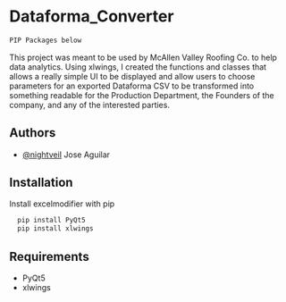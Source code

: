 # Dataforma_Converter
```bash
PIP Packages below
```
This project was meant to be used by McAllen Valley Roofing Co. to help data analytics.
Using xlwings, I created the functions and classes that allows a really simple UI to be displayed and allow users
to choose parameters for an exported Dataforma CSV to be transformed into something readable for 
the Production Department, the Founders of the company, and any of the interested parties.
## Authors
- [@nightveiI](https://www.github.com/nightveiI) Jose Aguilar
## Installation
Install excelmodifier with pip
```bash
  pip install PyQt5
  pip install xlwings
```
## Requirements
* PyQt5 
* xlwings 